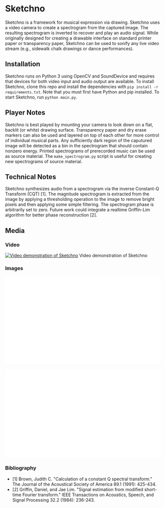 # Sketchno
Sketchno is a framework for musical expression via drawing.
Sketchno uses a video camera to create a spectrogram from the captured image.
The resulting spectrogram is inverted to recover and play an audio signal.
While originally designed for creating a drawable interface on standard printer paper or transparency paper, Sketchno can be used to sonify any live video stream (e.g., sidewalk chalk drawings or dance performances).

## Installation
Sketchno runs on Python 3 using OpenCV and SoundDevice and requires that devices for both video input and audio output are available.
To install Sketchno, clone this repo and install the dependencies with `pip install -r requirements.txt`.
Note that you must first have Python and pip installed.
To start Sketchno, run `python main.py`.

## Player Notes
Sketchno is best played by mounting your camera to look down on a flat, backlit (or white) drawing surface.
Transparency paper and dry erase markers can also be used and layered on top of each other for more control of individual musical parts.
Any sufficiently dark region of the caputured image will be detected as a bin in the spectrogram that should contain nonzero energy.
Printed spectrograms of prerecorded music can be used as source material.
The `make_spectrogram.py` script is useful for creating new spectrograms of source material.

## Technical Notes
Sketchno synthesizes audio from a spectrogram via the inverse Constant-Q Transform (CQT) [1].
The magnitude spectrogram is extracted from the image by applying a thresholding operation to the image to remove bright pixels and then applying some simple filtering.
The spectrogram phase is arbitrarily set to zero. Future work could integrate a realtime Griffin-Lim algorithm for better phase reconstruction [2].

## Media
### Video
[![Video demonstration of Sketchno](https://img.youtube.com/vi/iRAMvKSQxk0/0.jpg)](https://www.youtube.com/watch?v=iRAMvKSQxk0)
Video demonstration of Sketchno

### Images
![An example score used to perform with Sketchno](https://github.com/maxrmorrison/sketchno/blob/master/images/white.jpg "An example score used to perform with Sketchno")

![An example setup using Sketchno](https://github.com/maxrmorrison/sketchno/blob/master/images/white.jpg "An example setup using Sketchno")

### Bibliography
 - [1] Brown, Judith C. "Calculation of a constant Q spectral transform." The Journal of the Acoustical Society of America 89.1 (1991): 425-434.
 - [2] Griffin, Daniel, and Jae Lim. "Signal estimation from modified short-time Fourier transform." IEEE Transactions on Acoustics, Speech, and Signal Processing 32.2 (1984): 236-243.

